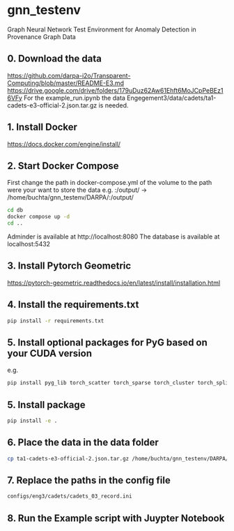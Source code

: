 # gnn_testenv
Graph Neural Network Test Environment for Anomaly Detection in Provenance Graph Data 

## 0. Download the data
https://github.com/darpa-i2o/Transparent-Computing/blob/master/README-E3.md 
https://drive.google.com/drive/folders/179uDuz62Aw61Ehft6MoJCpPeBEz16VFy 
For the example_run.ipynb the data  Engegement3/data/cadets/ta1-cadets-e3-official-2.json.tar.gz is needed.

## 1. Install Docker 
https://docs.docker.com/engine/install/ 

## 2. Start Docker Compose 
First change the path in docker-compose.yml of the volume to the path were your want to store the data e.g.  <here own path>:/output/ -> /home/buchta/gnn_testenv/DARPA/:/output/



```bash
cd db 
docker compose up -d
cd .. 
```

Adminder is available at http://localhost:8080
The database is available at localhost:5432

## 3. Install Pytorch Geometric
https://pytorch-geometric.readthedocs.io/en/latest/install/installation.html 

## 4. Install the requirements.txt
```bash
pip install -r requirements.txt
```
## 5. Install optional packages for PyG based on your CUDA version
e.g.
```bash
pip install pyg_lib torch_scatter torch_sparse torch_cluster torch_spline_conv -f https://data.pyg.org/whl/torch-2.0.0+cu118.html
```
## 5. Install package 
```bash
pip install -e .
```
## 6. Place the data in the data folder
```bash
cp ta1-cadets-e3-official-2.json.tar.gz /home/buchta/gnn_testenv/DARPA/cadets/03_record 
```
## 7. Replace the paths in the config file
```bash
configs/eng3/cadets/cadets_03_record.ini
```
## 8. Run the Example script with Juypter Notebook 